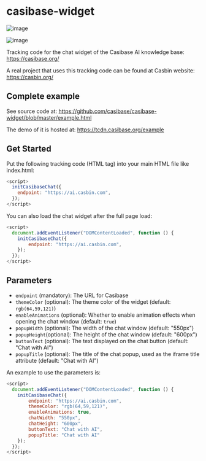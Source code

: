 # casibase-widget

![image](https://github.com/user-attachments/assets/e68510fe-107d-4718-983f-371b5f09e6e3)

![image](https://github.com/user-attachments/assets/682ca165-7941-4739-a5d4-a3bd36b6ce9a)

Tracking code for the chat widget of the Casibase AI knowledge base: https://casibase.org/

A real project that uses this tracking code can be found at Casbin website: https://casbin.org/

## Complete example

See source code at: https://github.com/casibase/casibase-widget/blob/master/example.html

The demo of it is hosted at: https://tcdn.casibase.org/example

## Get Started

Put the following tracking code (HTML tag) into your main HTML file like index.html:

```js
<script>
  initCasibaseChat({
    endpoint: "https://ai.casbin.com",
  });
</script>
```

You can also load the chat widget after the full page load:

```js
<script>
  document.addEventListener("DOMContentLoaded", function () {
    initCasibaseChat({
        endpoint: "https://ai.casbin.com",
    });
  });
</script>
```

## Parameters

- `endpoint` (mandatory): The URL for Casibase
- `themeColor` (optional): The theme color of the widget (default: `rgb(64,59,121)`)
- `enableAnimations` (optional): Whether to enable animation effects when opening the chat window (default: `true`)
- `popupWidth` (optional): The width of the chat window (default: "550px")
- `popupHeight`(optional): The height of the chat window (default: "600px")
- `buttonText` (optional): The text displayed on the chat button (default: "Chat with AI")
- `popupTitle` (optional): The title of the chat popup, used as the iframe title attribute (default: "Chat with AI")


An example to use the parameters is:

```js
<script>
  document.addEventListener("DOMContentLoaded", function () {
    initCasibaseChat({
        endpoint: "https://ai.casbin.com",
        themeColor: "rgb(64,59,121)",
        enableAnimations: true,
        chatWidth: "550px",
        chatHeight: "600px",
        buttonText: "Chat with AI",
        popupTitle: "Chat with AI"
    });
  });
</script>
```
